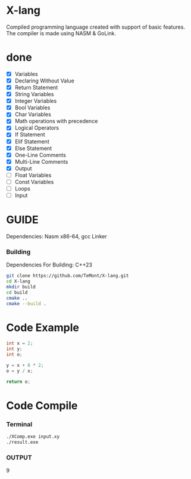 # X-lang
Сompiled programming language created with support of basic features.
The compiler is made using NASM & GoLink.

# done
- [X] Variables
- [X] Declaring Without Value
- [X] Return Statement
- [X] String Variables
- [X] Integer Variables
- [X] Bool Variables
- [X] Char Variables
- [X] Math operations with precedence
- [X] Logical Operators
- [X] If Statement
- [X] Elif Statement
- [X] Else Statement
- [X] One-Line Comments
- [X] Multi-Line Comments
- [X] Output
- [ ] Float Variables
- [ ] Const Variables
- [ ] Loops
- [ ] Input

# GUIDE
Dependencies: Nasm x86-64, gcc Linker

### Building
Dependencies For Building: C++23
```bash
git clone https://github.com/TeMont/X-lang.git
cd X-lang
mkdir build
cd build
cmake ..
cmake --build .
```
# Code Example

```c
int x = 2;
int y;
int o;

y = x + 8 * 2;
o = y / x;

return o;
```

# Code Compile
### Terminal
```bash
./XComp.exe input.xy
./result.exe
```

### OUTPUT 
9
